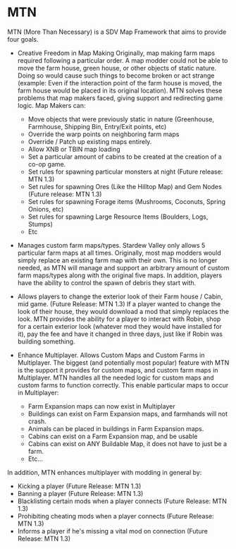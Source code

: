 # MTN

MTN (More Than Necessary) is a SDV Map Framework that aims to provide four goals.

- Creative Freedom in Map Making
Originally, map making farm maps required following a particular order. A map modder could not be able to move the farm house, green house, or other objects of static nature. Doing so would cause such things to become broken or act strange (example: Even if the interaction point of the farm house is moved, the farm house would be placed in its original location). MTN solves these problems that map makers faced, giving support and redirecting game logic. Map Makers can:

  * Move objects that were previously static in nature (Greenhouse, Farmhouse, Shipping Bin, Entry/Exit points, etc)
  * Override the warp points on neighboring farm maps
  * Override / Patch up existing maps entirely.
  * Allow XNB or TBIN map loading
  * Set a particular amount of cabins to be created at the creation of a co-op game.
  * Set rules for spawning particular monsters at night (Future release: MTN 1.3)
  * Set rules for spawning Ores (Like the Hilltop Map) and Gem Nodes (Future release: MTN 1.3)
  * Set rules for spawning Forage items (Mushrooms, Coconuts, Spring Onions, etc)
  * Set rules for spawning Large Resource Items (Boulders, Logs, Stumps)
  * Etc

- Manages custom farm maps/types.
Stardew Valley only allows 5 particular farm maps at all times. Originally, most map modders would simply replace an existing farm map with their own. This is no longer needed, as MTN will manage and support an arbitrary amount of custom farm maps/types along with the original five maps. In addition, players have the ability to control the spawn of debris they start with.

- Allows players to change the exterior look of their Farm house / Cabin, mid game. (Future Release: MTN 1.3)
If a player wanted to change the look of their house, they would download a mod that simply replaces the look. MTN provides the ability for a player to interact with Robin, shop for a certain exterior look (whatever mod they would have installed for it), pay the fee and have it changed in three days, just like if Robin was building something.

- Enhance Multiplayer. Allows Custom Maps and Custom Farms in Multiplayer.
The biggest (and potentially most popular) feature with MTN is the support it provides for custom maps, and custom farm maps in Multiplayer. MTN handles all the needed logic for custom maps and custom farms to function correctly. This enable particular maps to occur in Multiplayer:

  * Farm Expansion maps can now exist in Multiplayer
  * Buildings can exist on Farm Expansion maps, and farmhands will not crash.
  * Animals can be placed in buildings in Farm Expansion maps.
  * Cabins can exist on a Farm Expansion map, and be usable
  * Cabins can exist on ANY Buildable Map, it does not have to just be a farm.
  * Etc...
  
In addition, MTN enhances multiplayer with modding in general by:
  * Kicking a player (Future Release: MTN 1.3)
  * Banning a player (Future Release: MTN 1.3)
  * Blacklisting certain mods when a player connects (Future Release: MTN 1.3)
  * Prohibiting cheating mods when a player connects (Future Release: MTN 1.3)
  * Informs a player if he's missing a vital mod on connection (Future Release: MTN 1.3)